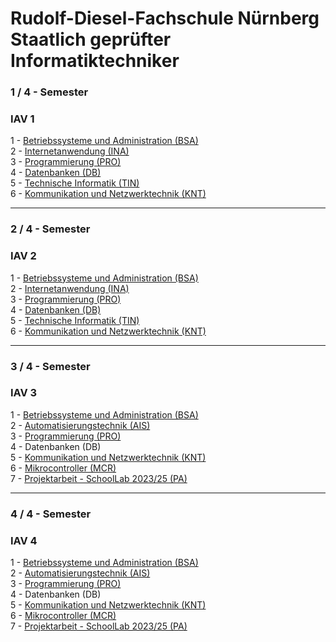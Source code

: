 # Rudolf-Diesel-Fachschule Nürnberg <br> Staatlich geprüfter Informatiktechniker

### 1 / 4 - Semester
### IAV 1
1 - <a href="https://github.com/hbagriacik/rdf-iav2325/tree/main/IAV_1/BSA-IAV2324%20(RDF%20Github%20Acc%20Sync)">Betriebssysteme und Administration (BSA)</a> \
2 - <a href="https://github.com/hbagriacik/rdf-iav2325/tree/main/IAV_1/INA-IAV2324">Internetanwendung (INA)</a> \
3 - <a href="https://github.com/hbagriacik/rdf-iav2325/tree/main/IAV_1/PRO-IAV2324">Programmierung (PRO)</a> \
4 - <a href="https://github.com/hbagriacik/rdf-iav2325/tree/main/IAV_1/DB-IAV2324">Datenbanken (DB)</a> \
5 - <a href="https://github.com/hbagriacik/rdf-iav2325/tree/main/IAV_1/TIN-IAV2324">Technische Informatik (TIN)</a> \
6 - <a href="https://github.com/hbagriacik/rdf-iav2325/tree/main/IAV_1/KNT-IAV2324">Kommunikation und Netzwerktechnik (KNT)</a> 

---

### 2 / 4 - Semester
### IAV 2
1 - <a href="https://github.com/hbagriacik/rdf-iav2325/tree/main/IAV_2/BSA-IAV24%20(RDF%20Github%20Acc%20Sync)">Betriebssysteme und Administration (BSA)</a> \
2 - <a href="https://github.com/hbagriacik/rdf-iav2325/tree/main/IAV_2/INA-IAV24">Internetanwendung (INA)</a> \
3 - <a href="https://github.com/hbagriacik/rdf-iav2325/tree/main/IAV_2/PRO-IAV24">Programmierung (PRO)</a> \
4 - <a href="https://github.com/hbagriacik/rdf-iav2325/tree/main/IAV_2/DB-IAV24">Datenbanken (DB)</a> \
5 - <a href="https://github.com/hbagriacik/rdf-iav2325/tree/main/IAV_2/TIN-IAV24">Technische Informatik (TIN)</a> \
6 - <a href="https://github.com/hbagriacik/rdf-iav2325/tree/main/IAV_2/KNT-IAV24">Kommunikation und Netzwerktechnik (KNT)</a><br>

---

### 3 / 4 - Semester
### IAV 3
1 - <a href="">Betriebssysteme und Administration (BSA)</a> \
2 - <a href="">Automatisierungstechnik (AIS)</a> \
3 - <a href="">Programmierung (PRO)</a> \
4 - <a hre="">Datenbanken (DB)</a> <br>
5 - <a href="">Kommunikation und Netzwerktechnik (KNT)</a> \
6 - <a href="">Mikrocontroller (MCR)</a> \
7 - <a href="">Projektarbeit - SchoolLab 2023/25 (PA)</a><br>

---

### 4 / 4 - Semester
### IAV 4
1 - <a href="">Betriebssysteme und Administration (BSA)</a> \
2 - <a href="">Automatisierungstechnik (AIS)</a> \
3 - <a href="">Programmierung (PRO)</a> \
4 - <a hre="">Datenbanken (DB)</a> <br>
5 - <a href="">Kommunikation und Netzwerktechnik (KNT)</a> \
6 - <a href="">Mikrocontroller (MCR)</a> \
7 - <a href="">Projektarbeit - SchoolLab 2023/25 (PA)</a><br>

